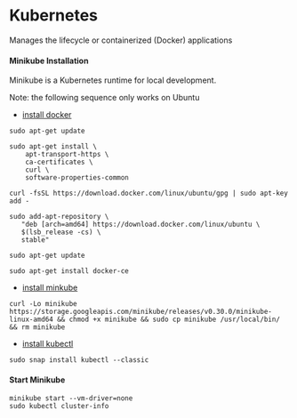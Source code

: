 # Kubernetes
Manages the lifecycle or containerized (Docker) applications

#### Minikube Installation
Minikube is a Kubernetes runtime for local development. 

Note: the following sequence only works on Ubuntu
- [install docker](https://docs.docker.com/install/linux/docker-ce/ubuntu/#set-up-the-repository)
```
sudo apt-get update

sudo apt-get install \
    apt-transport-https \
    ca-certificates \
    curl \
    software-properties-common
 
curl -fsSL https://download.docker.com/linux/ubuntu/gpg | sudo apt-key add -

sudo add-apt-repository \
   "deb [arch=amd64] https://download.docker.com/linux/ubuntu \
   $(lsb_release -cs) \
   stable"
   
sudo apt-get update

sudo apt-get install docker-ce
```
- [install minkube](https://kubernetes.io/docs/tasks/tools/install-minikube/)
```
curl -Lo minikube https://storage.googleapis.com/minikube/releases/v0.30.0/minikube-linux-amd64 && chmod +x minikube && sudo cp minikube /usr/local/bin/ && rm minikube
```
- [install kubectl](https://kubernetes.io/docs/tasks/tools/install-kubectl/)
```
sudo snap install kubectl --classic
```

#### Start Minikube
```
minikube start --vm-driver=none
sudo kubectl cluster-info
```
